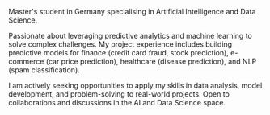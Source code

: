 Master's student in Germany specialising in Artificial Intelligence and Data Science.

Passionate about leveraging predictive analytics and machine learning to solve complex challenges. My project experience includes building predictive models for finance (credit card fraud, stock prediction), e-commerce (car price prediction), healthcare (disease prediction), and NLP (spam classification).

I am actively seeking opportunities to apply my skills in data analysis, model development, and problem-solving to real-world projects. Open to collaborations and discussions in the AI and Data Science space.
